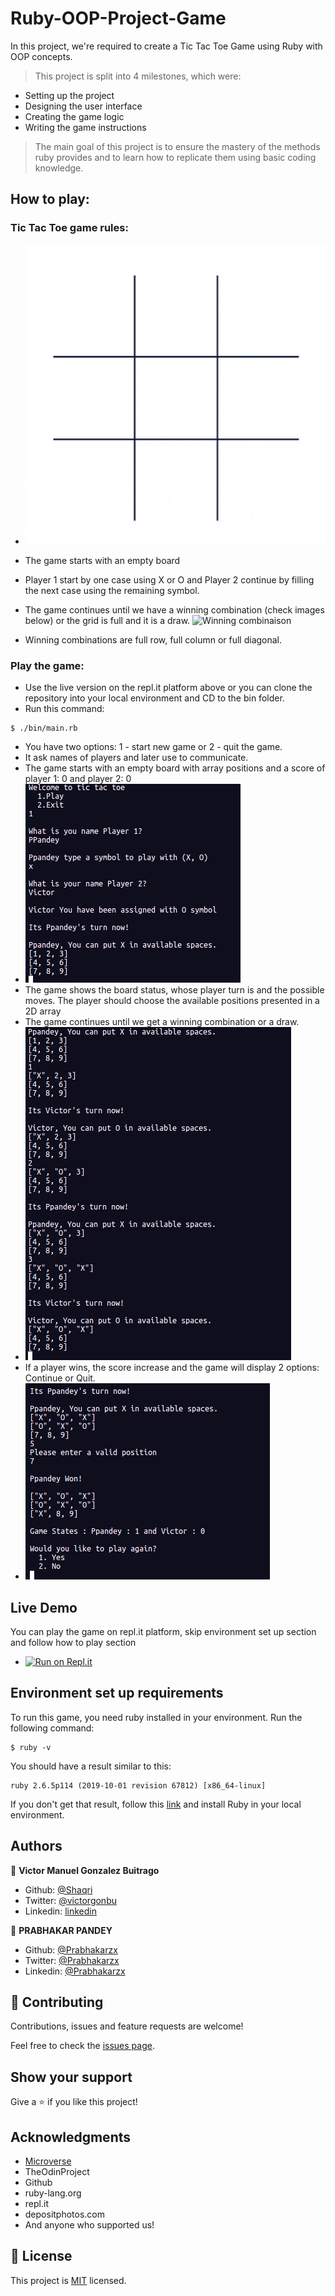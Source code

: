 # Ruby-OOP-Project-Game

In this project, we're required to create a Tic Tac Toe Game using Ruby with OOP concepts.

> This project is split into 4 milestones, which were:

- Setting up the project
- Designing the user interface
- Creating the game logic
- Writing the game instructions

> The main goal of this project is to ensure the mastery of the methods ruby provides and to learn how to replicate them using basic coding knowledge.

## How to play:

### Tic Tac Toe game rules:


- ![How to play](assets/Tic_Tac_Toe.gif)

- The game starts with an empty board
- Player 1 start by one case using X or O and Player 2 continue by filling the next case using the remaining symbol.
- The game continues until we have a winning combination (check images below) or the grid is full and it is a draw.
  ![Winning combinaison](https://st3.depositphotos.com/4695643/13784/v/1600/depositphotos_137841074-stock-illustration-set-collection-of-tic-tac.jpg)
- Winning combinations are full row, full column or full diagonal.

### Play the game:

- Use the live version on the repl.it platform above or you can clone the repository into your local environment and CD to the bin folder.
- Run this command:

```
$ ./bin/main.rb
```

- You have two options: 1 - start new game or 2 - quit the game.
- It ask names of players and later use to communicate.
- The game starts with an empty board with array positions and a score of player 1: 0 and player 2: 0
- ![Screenshot 1](assets/tictactoeGameImage.png)
- The game shows the board status, whose player turn is and the possible moves. The player should choose the available positions presented in a 2D array
- The game continues until we get a winning combination or a draw.
- ![Screenshot 1](assets/tictactoeGame2.png)
- If a player wins, the score increase and the game will display 2 options: Continue or Quit.
- ![Screenshot 1](assets/tictactoeGame3.png)


## Live Demo

You can play the game on repl.it platform, skip environment set up section and follow how to play section

- [![Run on Repl.it](https://repl.it/badge/github/Prabhakarzx/Ruby-OOP-Project-Game)](https://repl.it/github/Prabhakarzx/Ruby-OOP-Project-Game)


## Environment set up requirements

To run this game, you need ruby installed in your environment.
Run the following command:

```
$ ruby -v
```

You should have a result similar to this:

```
ruby 2.6.5p114 (2019-10-01 revision 67812) [x86_64-linux]
```

If you don't get that result, follow this [link](https://www.ruby-lang.org/en/documentation/installation/) and install Ruby in your local environment.


## Authors

👤 **Victor Manuel Gonzalez Buitrago**

- Github: [@Shaqri](https://github.com/Shaqri)
- Twitter: [@victorgonbu](https://twitter.com/victorgonbu)
- Linkedin: [linkedin](https://www.linkedin.com/in/victor-manuel-gonzalez-buitrago-8704731a5/)

👤 **PRABHAKAR PANDEY**

- Github: [@Prabhakarzx](https://github.com/Prabhakarzx)
- Twitter: [@Prabhakarzx](https://twitter.com/prabhakarzx)
- Linkedin: [@Prabhakarzx](https://www.linkedin.com/in/prabhakarzx/)


## 🤝 Contributing

Contributions, issues and feature requests are welcome!

Feel free to check the [issues page](https://github.com/Prabhakarzx/Ruby-OOP-Project-Game/issues).

## Show your support

Give a ⭐️ if you like this project!

## Acknowledgments

- [Microverse](https://github.com/microverseinc)
- TheOdinProject
- Github
- ruby-lang.org
- repl.it
- depositphotos.com
- And anyone who supported us!

## 📝 License

This project is [MIT](LICENSE) licensed.
